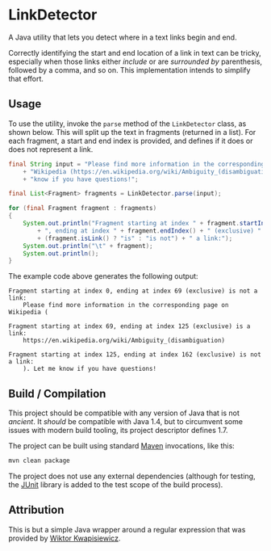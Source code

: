 # LinkDetector

A Java utility that lets you detect where in a text links begin and end.

Correctly identifying the start and end location of a link in text can be tricky, especially when those links either 
_include_ or are _surrounded by_ parenthesis, followed by a comma, and so on. This implementation intends to simplify
that effort.

## Usage

To use the utility, invoke the `parse` method of the `LinkDetector` class, as shown below. This will split up the text
in fragments (returned in a list). For each fragment, a start and end index is provided, and defines if it does or does
not represent a link.

```java
final String input = "Please find more information in the corresponding page on "
    + "Wikipedia (https://en.wikipedia.org/wiki/Ambiguity_(disambiguation)). Let me "
    + "know if you have questions!";

final List<Fragment> fragments = LinkDetector.parse(input);

for (final Fragment fragment : fragments)
{
    System.out.println("Fragment starting at index " + fragment.startIndex()
        + ", ending at index " + fragment.endIndex() + " (exclusive) "
        + (fragment.isLink() ? "is" : "is not") + " a link:");
    System.out.println("\t" + fragment);
    System.out.println();
}
```

The example code above generates the following output:
```
Fragment starting at index 0, ending at index 69 (exclusive) is not a link:
	Please find more information in the corresponding page on Wikipedia (

Fragment starting at index 69, ending at index 125 (exclusive) is a link:
	https://en.wikipedia.org/wiki/Ambiguity_(disambiguation)

Fragment starting at index 125, ending at index 162 (exclusive) is not a link:
	). Let me know if you have questions!
```

## Build / Compilation

This project should be compatible with any version of Java that is not _ancient_. It _should_ be compatible with 
Java 1.4, but to circumvent some issues with modern build tooling, its project descriptor defines 1.7.

The project can be built using standard [Maven](https://maven.apache.org/) invocations, like this:

```bash
mvn clean package
```

The project does not use any external dependencies (although for testing, the [JUnit](https://junit.org/) library is
added to the test scope of the build process).

## Attribution
This is but a simple Java wrapper around a regular expression that was provided by [Wiktor Kwapisiewicz](https://metacode.biz/@wiktor).
